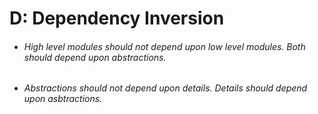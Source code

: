 # D: Dependency Inversion

* ###### High level modules should not depend upon low level modules. Both should depend upon abstractions.
* ###### Abstractions should not depend upon details. Details should depend upon asbtractions.



